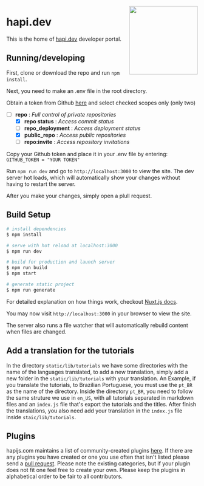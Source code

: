 <a href="http://hapi.dev"><img src="https://raw.githubusercontent.com/hapijs/assets/master/images/family.png" width="180px" align="right" /></a>

# hapi.dev

This is the home of [hapi.dev](http://hapi.dev) developer portal.

## Running/developing

First, clone or download the repo and run ```npm install```. 

Next, you need to make an .env file in the root directory. 

Obtain a token from Github [here](https://github.com/settings/tokens/new) and select checked scopes only (only two)

  - [ ] **repo**              :   *Full control of private repositories*
    - [x] **repo status**     :   *Access commit status*
    - [ ] **repo_deployment** :   *Access deployment status*
    - [x] **public_repo**     :   *Access public repositories*
    - [ ] **repo:invite**     :   *Access repository invitations*

Copy your Github token and place it in your .env file by entering:
```GITHUB_TOKEN = "YOUR TOKEN"```

Run ```npm run dev``` and go to ```http://localhost:3000``` to view the site. The dev server hot loads, which will automatically show your changes without having to restart the server. 

After you make your changes, simply open a plull request. 

## Build Setup

``` bash
# install dependencies
$ npm install

# serve with hot reload at localhost:3000
$ npm run dev

# build for production and launch server
$ npm run build
$ npm start

# generate static project
$ npm run generate
```

For detailed explanation on how things work, checkout [Nuxt.js docs](https://nuxtjs.org).

You may now visit `http://localhost:3000` in your browser to view the site.

The server also runs a file watcher that will automatically rebuild content when files are changed.

## Add a translation for the tutorials
In the directory `static/lib/tutorials` we have some directories with the name of the languages translated, to add a new translation, simply add a new folder in the `static/lib/tutorials` with your translation.
An Example, if you translate the tutorials, to Brazilian Portuguese, you must use the `pt_BR` as the name of the directory.
Inside the directory `pt_BR`, you need to follow the same struture we use in `en_US`, with all tutorials separated in markdown files and an `index.js` file that's export the tutorials and the titles.
After finish the translations, you also need add your translation in the `index.js` file inside `staic/lib/tutorials`.

## Plugins
hapijs.com maintains a list of community-created plugins [here](http://hapi.dev/plugins). If there are any plugins you have created or one you use often that isn't listed please send a [pull request](https://github.com/hapijs/hapi.dev/blob/master/static/lib/plugins.md). Please note the existing categories, but if your plugin does not fit one feel free to create your own. Please keep the plugins in alphabetical order to be fair to all contributors.
